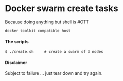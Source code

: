 # Docker swarm create tasks

Because doing anything but shell is #OTT

```
docker toolkit compatible host
```

#### The scripts

```
$ ./create.sh     # create a swarm of 3 nodes
```

#### Disclaimer

Subject to failure ... just tear down and try again.
